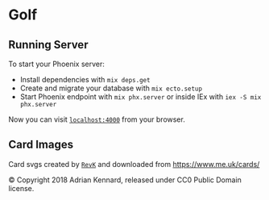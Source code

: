 # Golf

## Running Server

To start your Phoenix server:

  * Install dependencies with `mix deps.get`
  * Create and migrate your database with `mix ecto.setup`
  * Start Phoenix endpoint with `mix phx.server` or inside IEx with `iex -S mix phx.server`

Now you can visit [`localhost:4000`](http://localhost:4000) from your browser.

## Card Images

Card svgs created by [`RevK`](https://github.com/revk) and downloaded from <https://www.me.uk/cards/>

© Copyright 2018 Adrian Kennard, released under CC0 Public Domain license.
